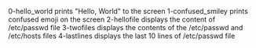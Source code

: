 0-hello_world prints "Hello, World" to the screen
1-confused_smiley prints confused emoji on the screen
2-hellofile displays the content of /etc/passwd file
3-twofiles displays the contents of the /etc/passwd and /etc/hosts files
4-lastlines displays the last 10 lines of /etc/passwd file
